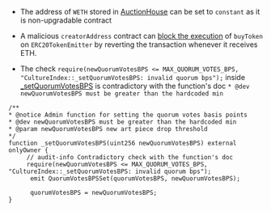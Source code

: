 - The address of `WETH` stored in [AuctionHouse](https://github.com/code-423n4/2023-12-revolutionprotocol/blob/d42cc62b873a1b2b44f57310f9d4bbfdd875e8d6/packages/revolution/src/AuctionHouse.sol#L54) can be set to `constant` as it is non-upgradable contract

- A malicious `creatorAddress` contract can [block the execution](https://github.com/code-423n4/2023-12-revolutionprotocol/blob/d42cc62b873a1b2b44f57310f9d4bbfdd875e8d6/packages/revolution/src/ERC20TokenEmitter.sol#L197) of `buyToken` on `ERC20TokenEmitter` by reverting the transaction whenever it receives ETH.
 

- The check `require(newQuorumVotesBPS <= MAX_QUORUM_VOTES_BPS, "CultureIndex::_setQuorumVotesBPS: invalid quorum bps");` inside [_setQuorumVotesBPS](https://github.com/code-423n4/2023-12-revolutionprotocol/blob/d42cc62b873a1b2b44f57310f9d4bbfdd875e8d6/packages/revolution/src/CultureIndex.sol#L499) is contradictory with the function's doc `* @dev newQuorumVotesBPS must be greater than the hardcoded min`
```solidity
/**
* @notice Admin function for setting the quorum votes basis points
* @dev newQuorumVotesBPS must be greater than the hardcoded min
* @param newQuorumVotesBPS new art piece drop threshold
*/
function _setQuorumVotesBPS(uint256 newQuorumVotesBPS) external onlyOwner {
     // audit-info Contradictory check with the function's doc
     require(newQuorumVotesBPS <= MAX_QUORUM_VOTES_BPS, "CultureIndex::_setQuorumVotesBPS: invalid quorum bps");
      emit QuorumVotesBPSSet(quorumVotesBPS, newQuorumVotesBPS);

      quorumVotesBPS = newQuorumVotesBPS;
}
```
